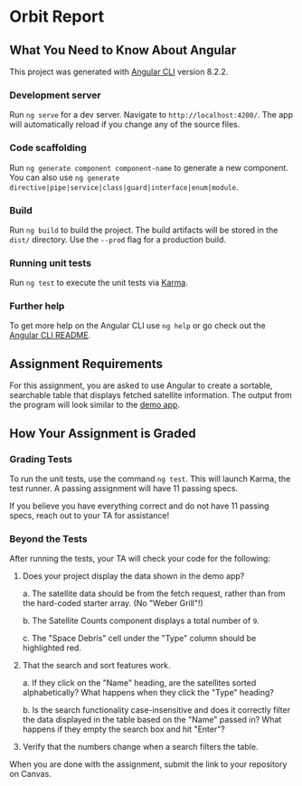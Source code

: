 # Orbit Report

## What You Need to Know About Angular

This project was generated with [Angular CLI](https://github.com/angular/angular-cli) version 8.2.2.

### Development server

Run `ng serve` for a dev server. Navigate to `http://localhost:4200/`. The app will automatically reload if you change any of the source files.

### Code scaffolding

Run `ng generate component component-name` to generate a new component. You can also use `ng generate directive|pipe|service|class|guard|interface|enum|module`.

### Build

Run `ng build` to build the project. The build artifacts will be stored in the `dist/` directory. Use the `--prod` flag for a production build.

### Running unit tests

Run `ng test` to execute the unit tests via [Karma](https://karma-runner.github.io).

### Further help

To get more help on the Angular CLI use `ng help` or go check out the [Angular CLI README](https://github.com/angular/angular-cli/blob/master/README.md).

## Assignment Requirements 

For this assignment, you are asked to use Angular to create a
sortable, searchable table that displays fetched satellite information. The
output from the program will look similar to the [demo app](http://orbit-report-launchcodeeducation.s3-website-us-east-1.amazonaws.com/).

## How Your Assignment is Graded

### Grading Tests

To run the unit tests, use the command `ng test`. This will launch Karma, the test runner.
A passing assignment will have 11 passing specs.

If you believe you have everything correct and do not have 11 passing specs, reach out to your TA for assistance!

### Beyond the Tests

After running the tests, your TA will check your code for the following:

1. Does your project display the data shown in the demo app?

   a. The satellite data should be from the fetch request, rather than from
      the hard-coded starter array. (No "Weber Grill"!)

   b. The Satellite Counts component displays a total number of `9`.
   
   c. The "Space Debris" cell under the "Type" column should be highlighted red. 

1. That the search and sort features work.

    a. If they click on the "Name" heading, are the satellites sorted
    alphabetically? What happens when they click the "Type" heading? 
   
    b. Is the search functionality case-insensitive and does it correctly
    filter the data displayed in the table based on the "Name" passed in? What happens if they empty the search box and hit "Enter"?

1. Verify that the numbers change when a search filters the table.

When you are done with the assignment, submit the link to your repository on Canvas.

